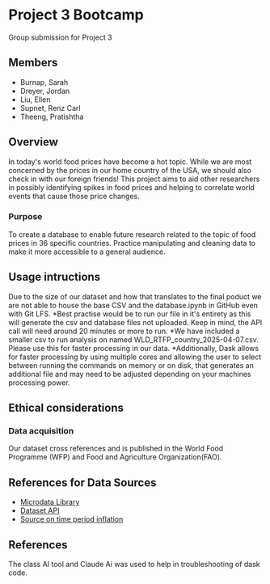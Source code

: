 # Project 3 Bootcamp
Group submission for Project 3 

## Members
* Burnap, Sarah
* Dreyer, Jordan
* Liu, Ellen
* Supnet, Renz Carl
* Theeng, Pratishtha

## Overview
In today's world food prices have become a hot topic. While we are most concerned by the prices in our home country of the USA, we should also check in with our foreign friends! This project aims to aid other researchers in possibly identifying spikes in food prices and helping to correlate world events that cause those price changes.
### Purpose
To create a database to enable future research related to the topic of food prices in 36 specific countries. Practice manipulating and cleaning data to make it more accessible to a general audience. 

## Usage intructions
Due to the size of our dataset and how that translates to the final poduct we are not able to house the base CSV and the database.ipynb in GitHub even with Git LFS. 
*Best practise would be to run our file in it's entirety as this will generate the csv and database files not uploaded. Keep in mind, the API call will need around 20 minutes or more to run. 
*We have included a smaller csv to run analysis on named WLD_RTFP_country_2025-04-07.csv. Please use this for faster processing in our data. 
*Additionally, Dask allows for faster processing by using multiple cores and allowing the user to select between running the commands on memory or on disk, that generates an additional file and may need to be adjusted depending on your machines processing power. 

## Ethical considerations
### Data acquisition
Our dataset cross references and is published in the  World Food Programme (WFP) and Food and Agriculture Organization(FAO).

## References for Data Sources
* [Microdata Library](https://microdata.worldbank.org/index.php/catalog/4483/study-description)
* [Dataset API](https://microdata.worldbank.org/index.php/catalog/4509/data-api)
* [Source on time period inflation](https://www.files.ethz.ch/isn/111316/food_inflation_3609.pdf)
## References
The class AI tool and Claude Ai was used to help in troubleshooting of dask code. 
